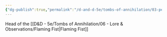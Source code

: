 ```yaml
---
{"dg-publish":true,"permalink":"/d-and-d-5e/tombs-of-annihilation/03-people-of-interest/liara-portyr/","noteIcon":"","created":"2025-09-17T20:57:10.916-05:00","updated":"2025-09-24T19:19:00.681-05:00"}
---
```


Head of the [[D&D - 5e/Tombs of Annihilation/06 - Lore & Observations/Flaming Fist\|Flaming Fist]]
